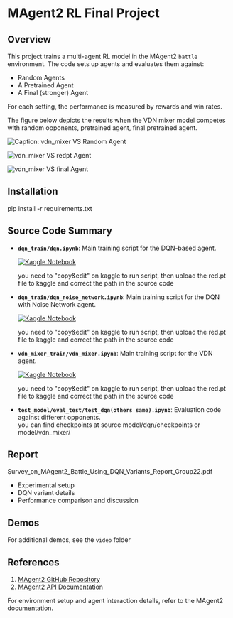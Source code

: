 # MAgent2 RL Final Project

## Overview
This project trains a multi-agent RL model in the MAgent2 `battle` environment. The code sets up agents and evaluates them against:  
- Random Agents  
- A Pretrained Agent  
- A Final (stronger) Agent  

For each setting, the performance is measured by rewards and win rates.

The figure below depicts the results when the VDN mixer model competes with random opponents, pretrained agent, final pretrained agent.

![Caption: vdn_mixer VS Random Agent](https://github.com/user-attachments/assets/796d2134-90ea-4cac-b9bf-d51e1ff0aa9f)


![vdn_mixer VS redpt Agent](https://github.com/user-attachments/assets/14a048ce-ec38-4809-8d85-77bcd1d7772f)


![vdn_mixer VS final Agent](https://github.com/user-attachments/assets/ac1f0f21-b968-45cd-bd09-509223fc9c88)


## Installation
pip install -r requirements.txt
## Source Code Summary
- **`dqn_train/dqn.ipynb`**: Main training script for the DQN-based agent.
  
  [![Kaggle Notebook](https://github.com/user-attachments/assets/fa91a220-a957-49aa-b023-66f4dbcd19d6)](https://www.kaggle.com/code/huyhonglo/dqn-ipynb)
  
  you need to "copy&edit" on kaggle to run script, then upload the red.pt file to kaggle and correct the path in the source code
  
- **`dqn_train/dqn_noise_network.ipynb`**: Main training script for the DQN with Noise Network agent.
  
    [![Kaggle Notebook](https://github.com/user-attachments/assets/fa91a220-a957-49aa-b023-66f4dbcd19d6)](https://www.kaggle.com/code/huyhonglo/dqn-noise)

    you need to "copy&edit" on kaggle to run script, then upload the red.pt file to kaggle and correct the path in the source code
  
- **`vdn_mixer_train/vdn_mixer.ipynb`**: Main training script for the VDN agent.
  
    [![Kaggle Notebook](https://github.com/user-attachments/assets/fa91a220-a957-49aa-b023-66f4dbcd19d6)](https://www.kaggle.com/code/huyhonglo/vdn-mixer)

    you need to "copy&edit" on kaggle to run script, then upload the red.pt file to kaggle and correct the path in the source code
  
- **`test_model/eval_test/test_dqn(others same).ipynb`**: Evaluation code against different opponents.  
you can find checkpoints at source model/dqn/checkpoints or model/vdn_mixer/
## Report
Survey_on_MAgent2_Battle_Using_DQN_Variants_Report_Group22.pdf
- Experimental setup  
- DQN variant details  
- Performance comparison and discussion  

## Demos
For additional demos, see the `video` folder 

## References
1. [MAgent2 GitHub Repository](https://github.com/Farama-Foundation/MAgent2)  
2. [MAgent2 API Documentation](https://magent2.farama.org/introduction/basic_usage/)  

For environment setup and agent interaction details, refer to the MAgent2 documentation.  
